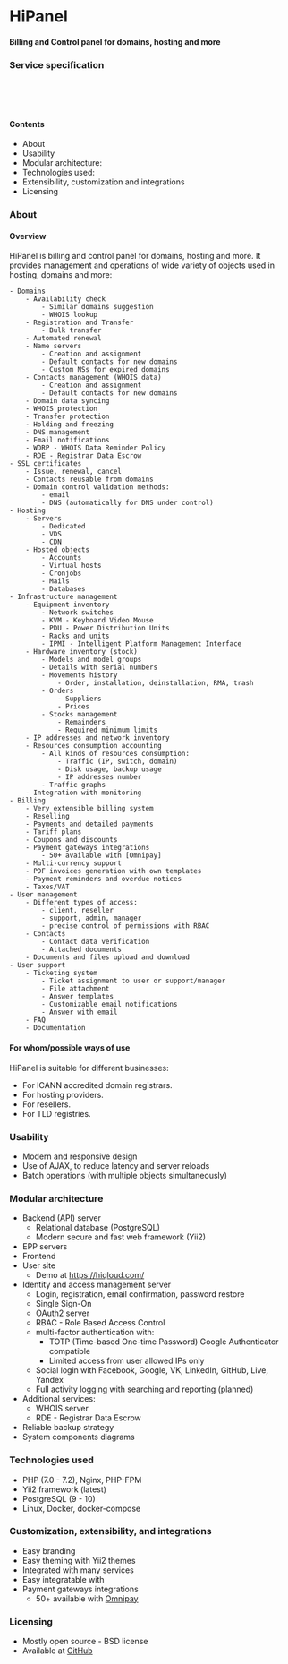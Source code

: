 # HiPanel

#### Billing and Control panel for domains, hosting and more

### Service specification

<br><br><br>




#### Contents

- About
- Usability
- Modular architecture:
- Technologies used:
- Extensibility, customization and integrations
- Licensing

### About

#### Overview

HiPanel is billing and control panel for domains, hosting and more.
It provides management and operations of wide variety of objects used in hosting,
domains and more:

    - Domains
        - Availability check
            - Similar domains suggestion
            - WHOIS lookup
        - Registration and Transfer
            - Bulk transfer
        - Automated renewal
        - Name servers
            - Creation and assignment
            - Default contacts for new domains
            - Custom NSs for expired domains
        - Contacts management (WHOIS data)
            - Creation and assignment
            - Default contacts for new domains
        - Domain data syncing
        - WHOIS protection
        - Transfer protection
        - Holding and freezing
        - DNS management
        - Email notifications
        - WDRP - WHOIS Data Reminder Policy
        - RDE - Registrar Data Escrow
    - SSL certificates
        - Issue, renewal, cancel
        - Contacts reusable from domains
        - Domain control validation methods:
            - email
            - DNS (automatically for DNS under control)
    - Hosting
        - Servers
            - Dedicated
            - VDS
            - CDN
        - Hosted objects
            - Accounts
            - Virtual hosts
            - Cronjobs
            - Mails
            - Databases
    - Infrastructure management
        - Equipment inventory
            - Network switches
            - KVM - Keyboard Video Mouse
            - PDU - Power Distribution Units
            - Racks and units
            - IPMI - Intelligent Platform Management Interface
        - Hardware inventory (stock)
            - Models and model groups
            - Details with serial numbers
            - Movements history
                - Order, installation, deinstallation, RMA, trash
            - Orders
                - Suppliers
                - Prices
            - Stocks management
                - Remainders
                - Required minimum limits
        - IP addresses and network inventory
        - Resources consumption accounting
            - All kinds of resources consumption:
                - Traffic (IP, switch, domain)
                - Disk usage, backup usage
                - IP addresses number
            - Traffic graphs
        - Integration with monitoring
    - Billing
        - Very extensible billing system
        - Reselling
        - Payments and detailed payments
        - Tariff plans
        - Coupons and discounts
        - Payment gateways integrations
            - 50+ available with [Omnipay]
        - Multi-currency support
        - PDF invoices generation with own templates
        - Payment reminders and overdue notices
        - Taxes/VAT
    - User management
        - Different types of access:
            - client, reseller
            - support, admin, manager
            - precise control of permissions with RBAC
        - Contacts
            - Contact data verification
            - Attached documents
        - Documents and files upload and download
    - User support
        - Ticketing system
            - Ticket assignment to user or support/manager
            - File attachment
            - Answer templates
            - Customizable email notifications
            - Answer with email
        - FAQ
        - Documentation

#### For whom/possible ways of use

HiPanel is suitable for different businesses:

- For ICANN accredited domain registrars.
- For hosting providers.
- For resellers.
- For TLD registries.

### Usability

- Modern and responsive design
- Use of AJAX, to reduce latency and server reloads
- Batch operations (with multiple objects simultaneously)

### Modular architecture

- Backend (API) server
    - Relational database (PostgreSQL)
    - Modern secure and fast web framework (Yii2)
- EPP servers
- Frontend
- User site
    - Demo at https://hiqloud.com/
- Identity and access management server
    - Login, registration, email confirmation, password restore
    - Single Sign-On
    - OAuth2 server
    - RBAC - Role Based Access Control
    - multi-factor authentication with:
        - TOTP (Time-based One-time Password) Google Authenticator compatible
        - Limited access from user allowed IPs only
    - Social login with Facebook, Google, VK, LinkedIn, GitHub, Live, Yandex
    - Full activity logging with searching and reporting (planned)
- Additional services:
    - WHOIS server
    - RDE - Registrar Data Escrow
- Reliable backup strategy
- System components diagrams

### Technologies used

- PHP (7.0 - 7.2), Nginx, PHP-FPM
- Yii2 framework (latest)
- PostgreSQL (9 - 10)
- Linux, Docker, docker-compose

### Customization, extensibility, and integrations

- Easy branding
- Easy theming with Yii2 themes
- Integrated with many services
- Easy integratable with 
- Payment gateways integrations
    - 50+ available with [Omnipay]

### Licensing

- Mostly open source - BSD license
- Available at [GitHub]

[Omnipay]:      http://omnipay.thephpleague.com/
[GitHub]:       https://github.com/hiqdev/hipanel
